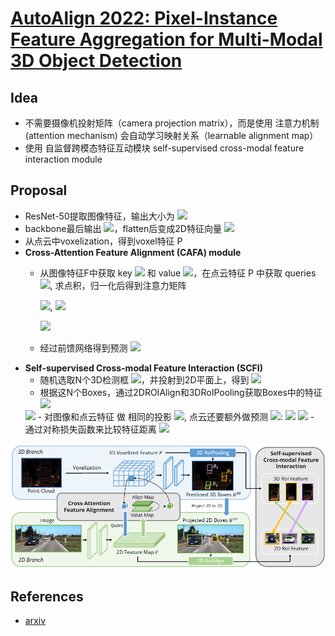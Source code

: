 # [AutoAlign 2022: Pixel-Instance Feature Aggregation for Multi-Modal 3D Object Detection](https://drive.google.com/file/d/1D-LM7nr0w2YkMVUVlXV1ZHr-Nh5bI6lP/view?usp=drivesdk)

## Idea
- 不需要摄像机投射矩阵（camera projection matrix），而是使用 注意力机制 (attention mechanism) 会自动学习映射关系（learnable alignment map）
- 使用 自监督跨模态特征互动模块 self-supervised cross-modal feature interaction module

## Proposal
- ResNet-50提取图像特征，输出大小为 <img src="https://latex.codecogs.com/svg.image?H/32\times W/32" />
- backbone最后输出 <img src="https://latex.codecogs.com/svg.image?F\in\mathcal{R}^{h\times w\times d}" />，flatten后变成2D特征向量 <img src="https://latex.codecogs.com/svg.image?F\in\mathcal{R}^{hw\times d}" />
- 从点云中voxelization，得到voxel特征 P
- **Cross-Attention Feature Alignment (CAFA) module**
    - 从图像特征F中获取 key <img src="https://latex.codecogs.com/svg.image?\mathbf{K}_i=f_i \mathbf{W}^K" /> 和 value <img src="https://latex.codecogs.com/svg.image?\mathbf{V}_i=f_i \mathbf{W}^V" />，在点云特征 P 中获取 queries <img src="https://latex.codecogs.com/svg.image?\mathbf{Q}_i=p_j \mathbf{W}^Q" />, 求点积，归一化后得到注意力矩阵

        <img src="https://latex.codecogs.com/svg.image?s_{i,j}=\frac{\exp(\beta_{i,j})}{\sum_{j=1}^{hw} \exp(\beta_{i,j})}" />, <img src="https://latex.codecogs.com/svg.image?\beta_{i,j}=\frac{\mathbf{Q}_j\mathbf{K}_i^T}{\sqrt{d_k}}" />

        <img src="https://latex.codecogs.com/svg.image?\hat{f}_i^{att} = \text{Att}(Q_i,K,V)=\sum_{j=1}^{hw}s_{i,j}V_j" />
    - 经过前馈网络得到预测 <img src="https://latex.codecogs.com/svg.image?\mathbf{F}^{att}=\text{FFN}(\hat{\mathbf{F}}_i^{att})" />
- **Self-supervised Cross-modal Feature Interaction (SCFI)**
    - 随机选取N个3D检测框 <img src="https://latex.codecogs.com/svg.image?\mathbf{B}^{3D}= (B_1^{3D},B_2^{3D},\dots,B_N^{3D})" />，并投射到2D平面上，得到 <img src="https://latex.codecogs.com/svg.image?\mathbf{B}^{2D}= (B_1^{2D},B_2^{2D},\dots,B_N^{2D})" />
    - 根据这N个Boxes，通过2DROIAlign和3DRoIPooling获取Boxes中的特征 
    <img src="https://latex.codecogs.com/svg.image?\mathbf{R}_i^{3D}=\text{3DRoIPooling}(\mathbf{P},B_i^{3D})" /><br>
    <img src="https://latex.codecogs.com/svg.image?\mathbf{R}_i^{2D}=\text{2DRoIAlign}(\mathbf{F},B_i^{2D})" />
    - 对图像和点云特征 做 相同的投影 <img src="https://latex.codecogs.com/svg.image?h" />, 点云还要额外做预测 <img src="https://latex.codecogs.com/svg.image?f" />: <img src="https://latex.codecogs.com/svg.image?p_1=f(h(R^{3D}))" /> <img src="https://latex.codecogs.com/svg.image?q_2=h(R^{2D})" />
    - 通过对称损失函数来比较特征距离 <img src="https://latex.codecogs.com/svg.image?\mathcal{L}_{SCFI}=\frac{1}{2}\mathcal{D}(p_1,q_2)+\frac{1}{2}\mathcal{D}(p_2,q_1)" />
![](images/autoalign.png)

## References
- [arxiv](https://arxiv.org/pdf/2201.06493.pdf)
